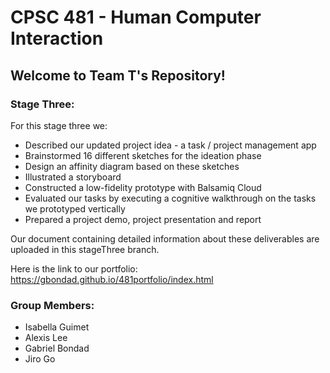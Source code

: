 # CPSC 481 - Human Computer Interaction
## Welcome to Team T's Repository!
### Stage Three:

For this stage three we:
- Described our updated project idea - a task / project management app
- Brainstormed 16 different sketches for the ideation phase
- Design an affinity diagram based on these sketches
- Illustrated a storyboard
- Constructed a low-fidelity prototype with Balsamiq Cloud
- Evaluated our tasks by executing a cognitive walkthrough on the tasks we prototyped vertically
- Prepared a project demo, project presentation and report

Our document containing detailed information about these deliverables are uploaded in this stageThree branch.

Here is the link to our portfolio: https://gbondad.github.io/481portfolio/index.html

### Group Members:
- Isabella Guimet
- Alexis Lee
- Gabriel Bondad
- Jiro Go
